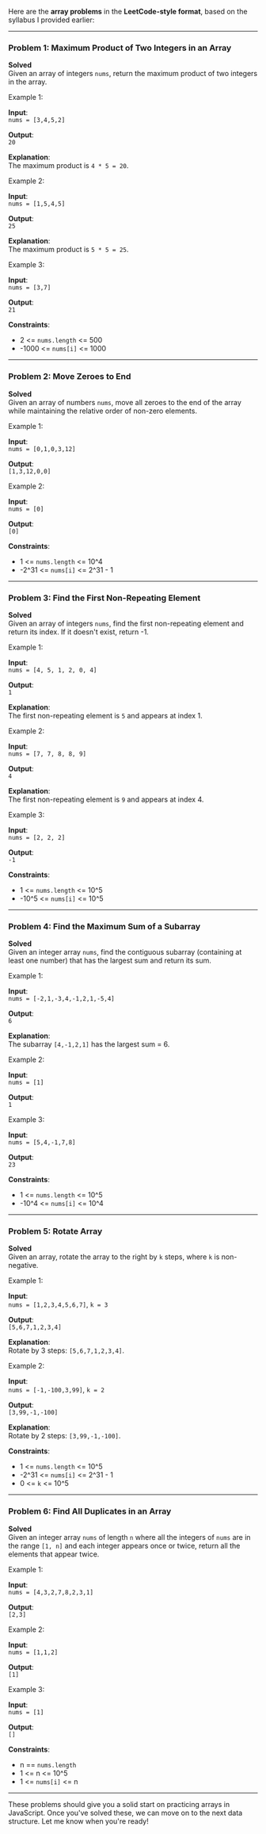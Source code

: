 Here are the **array problems** in the **LeetCode-style format**, based on the syllabus I provided earlier:

---

### **Problem 1: Maximum Product of Two Integers in an Array**  
**Solved**  
Given an array of integers `nums`, return the maximum product of two integers in the array.

Example 1:

**Input**:  
`nums = [3,4,5,2]`

**Output**:  
`20`

**Explanation**:  
The maximum product is `4 * 5 = 20`.

Example 2:

**Input**:  
`nums = [1,5,4,5]`

**Output**:  
`25`

**Explanation**:  
The maximum product is `5 * 5 = 25`.

Example 3:

**Input**:  
`nums = [3,7]`

**Output**:  
`21`

**Constraints**:
- 2 <= `nums.length` <= 500
- -1000 <= `nums[i]` <= 1000

---

### **Problem 2: Move Zeroes to End**  
**Solved**  
Given an array of numbers `nums`, move all zeroes to the end of the array while maintaining the relative order of non-zero elements.

Example 1:

**Input**:  
`nums = [0,1,0,3,12]`

**Output**:  
`[1,3,12,0,0]`

Example 2:

**Input**:  
`nums = [0]`

**Output**:  
`[0]`

**Constraints**:
- 1 <= `nums.length` <= 10^4
- -2^31 <= `nums[i]` <= 2^31 - 1

---

### **Problem 3: Find the First Non-Repeating Element**  
**Solved**  
Given an array of integers `nums`, find the first non-repeating element and return its index. If it doesn't exist, return -1.

Example 1:

**Input**:  
`nums = [4, 5, 1, 2, 0, 4]`

**Output**:  
`1`

**Explanation**:  
The first non-repeating element is `5` and appears at index 1.

Example 2:

**Input**:  
`nums = [7, 7, 8, 8, 9]`

**Output**:  
`4`

**Explanation**:  
The first non-repeating element is `9` and appears at index 4.

Example 3:

**Input**:  
`nums = [2, 2, 2]`

**Output**:  
`-1`

**Constraints**:
- 1 <= `nums.length` <= 10^5
- -10^5 <= `nums[i]` <= 10^5

---

### **Problem 4: Find the Maximum Sum of a Subarray**  
**Solved**  
Given an integer array `nums`, find the contiguous subarray (containing at least one number) that has the largest sum and return its sum.

Example 1:

**Input**:  
`nums = [-2,1,-3,4,-1,2,1,-5,4]`

**Output**:  
`6`

**Explanation**:  
The subarray `[4,-1,2,1]` has the largest sum = 6.

Example 2:

**Input**:  
`nums = [1]`

**Output**:  
`1`

Example 3:

**Input**:  
`nums = [5,4,-1,7,8]`

**Output**:  
`23`

**Constraints**:
- 1 <= `nums.length` <= 10^5
- -10^4 <= `nums[i]` <= 10^4

---

### **Problem 5: Rotate Array**  
**Solved**  
Given an array, rotate the array to the right by `k` steps, where `k` is non-negative.

Example 1:

**Input**:  
`nums = [1,2,3,4,5,6,7]`, `k = 3`

**Output**:  
`[5,6,7,1,2,3,4]`

**Explanation**:  
Rotate by 3 steps: `[5,6,7,1,2,3,4]`.

Example 2:

**Input**:  
`nums = [-1,-100,3,99]`, `k = 2`

**Output**:  
`[3,99,-1,-100]`

**Explanation**:  
Rotate by 2 steps: `[3,99,-1,-100]`.

**Constraints**:
- 1 <= `nums.length` <= 10^5
- -2^31 <= `nums[i]` <= 2^31 - 1
- 0 <= `k` <= 10^5

---

### **Problem 6: Find All Duplicates in an Array**  
**Solved**  
Given an integer array `nums` of length `n` where all the integers of `nums` are in the range `[1, n]` and each integer appears once or twice, return all the elements that appear twice.

Example 1:

**Input**:  
`nums = [4,3,2,7,8,2,3,1]`

**Output**:  
`[2,3]`

Example 2:

**Input**:  
`nums = [1,1,2]`

**Output**:  
`[1]`

Example 3:

**Input**:  
`nums = [1]`

**Output**:  
`[]`

**Constraints**:
- n == `nums.length`
- 1 <= n <= 10^5
- 1 <= `nums[i]` <= n

---

These problems should give you a solid start on practicing arrays in JavaScript. Once you've solved these, we can move on to the next data structure. Let me know when you're ready!